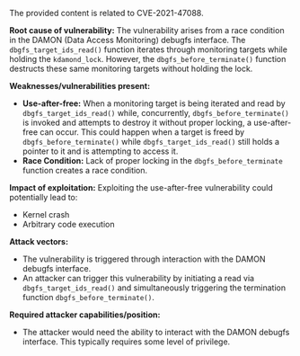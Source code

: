 The provided content is related to CVE-2021-47088.

**Root cause of vulnerability:**
The vulnerability arises from a race condition in the DAMON (Data Access Monitoring) debugfs interface. The `dbgfs_target_ids_read()` function iterates through monitoring targets while holding the `kdamond_lock`. However, the `dbgfs_before_terminate()` function destructs these same monitoring targets without holding the lock.

**Weaknesses/vulnerabilities present:**
- **Use-after-free:** When a monitoring target is being iterated and read by `dbgfs_target_ids_read()` while, concurrently, `dbgfs_before_terminate()` is invoked and attempts to destroy it without proper locking, a use-after-free can occur. This could happen when a target is freed by `dbgfs_before_terminate()` while `dbgfs_target_ids_read()` still holds a pointer to it and is attempting to access it.
- **Race Condition:** Lack of proper locking in the `dbgfs_before_terminate` function creates a race condition.

**Impact of exploitation:**
Exploiting the use-after-free vulnerability could potentially lead to:
- Kernel crash
- Arbitrary code execution

**Attack vectors:**
- The vulnerability is triggered through interaction with the DAMON debugfs interface.
- An attacker can trigger this vulnerability by initiating a read via `dbgfs_target_ids_read()` and simultaneously triggering the termination function `dbgfs_before_terminate()`.

**Required attacker capabilities/position:**
- The attacker would need the ability to interact with the DAMON debugfs interface. This typically requires some level of privilege.
